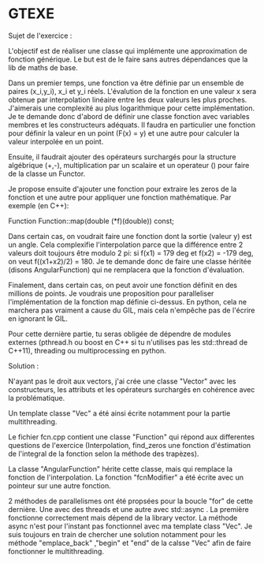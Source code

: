 # GTEXE
Sujet de l'exercice :

L'objectif est de réaliser une classe qui implémente une approximation de fonction générique. Le but est de le faire sans autres dépendances que la lib de maths de base.

Dans un premier temps, une fonction va être définie par un ensemble de paires (x_i,y_i), x_i et y_i réels. L'évalution de la fonction en une valeur x sera obtenue par interpolation linéaire entre les deux valeurs les plus proches. J'aimerais une complexité au plus logarithmique pour cette implémentation.
Je te demande donc d'abord de définir une classe fonction avec variables membres et les constructeurs adéquats. Il faudra en particulier une fonction pour définir la valeur en un point (F(x) = y) et une autre pour calculer la valeur interpolée en un point.

Ensuite, il faudrait ajouter des opérateurs surchargés pour la structure algébrique (+,-), multiplication par un scalaire et un operateur () pour faire de la classe un Functor.

Je propose ensuite d'ajouter une fonction pour extraire les zeros de la fonction et une autre pour appliquer une fonction mathématique. Par exemple (en C++):

Function Function::map(double (*f)(double)) const;

Dans certain cas, on voudrait faire une fonction dont la sortie (valeur y) est un angle. Cela complexifie l'interpolation parce que la différence entre 2 valeurs doit toujours être modulo 2 pi: si f(x1) = 179 deg et f(x2) = -179 deg, on veut f((x1+x2)/2) = 180. Je te demande donc de faire une classe héritée (disons AngularFunction) qui ne remplacera que la fonction d'évaluation.

Finalement, dans certain cas, on peut avoir une fonction définit en des millions de points. Je voudrais une proposition pour paralleliser l'implémentation de la fonction map définie ci-dessus. En python, cela ne marchera pas vraiment a cause du GIL, mais cela n'empêche pas de l'écrire en ignorant le GIL.

Pour cette dernière partie, tu seras obligée de dépendre de modules externes (pthread.h ou boost en C++ si tu n'utilises pas les std::thread de C++11), threading ou multiprocessing en python.

Solution :

N'ayant pas le droit aux vectors, j'ai crée une classe "Vector" avec les constructeurs, les attributs et les opérateurs surchargés en cohérence avec la problématique.

Un template classe "Vec" a été ainsi écrite notamment pour la partie multithreading.

Le fichier fcn.cpp contient une classe "Function" qui répond aux differentes questions de l'exercice (Interpolation, find_zeros une fonction d'éstimation de l'integral de la fonction selon la méthode des trapèzes).

La classe "AngularFunction" hérite cette classe, mais qui remplace la fonction de l'interpolation. La fonction "fcnModifier" a été écrite avec un pointeur sur une autre fonction.

2 méthodes de parallelismes ont été propsées pour la boucle "for" de cette dernière. Une avec des threads et une autre avec std::async . La première fonctionne correctement mais dépend de la library vector. La méthode async n'est pour l'instant pas fonctionnel avec ma template class "Vec". Je suis toujours en train de chercher une solution notamment pour les méthode "emplace_back" ,"begin" et "end" de la calsse "Vec" afin de faire fonctionner le multithreading.
